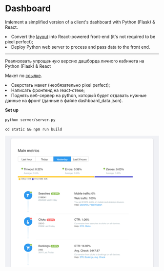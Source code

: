 # Dashboard
Imlement a simplified version of a client's dashboard with Python (Flask) & React.

<li>Convert the <a href="https://www.figma.com/file/D54loPQ2rStAOTsH1vzWH5rs/Notifications?node-id=0%3A1" target='_blank'>layout</a> into  React-powered front-end (it's not required to be pixel perfect);</a>
<li>Deploy Python web server to process and pass data to the front end.</li>

---
Реализовать упрощенную версию дашборда личного кабинета на Python (Flask) & React 

Макет по <a href="https://www.figma.com/file/D54loPQ2rStAOTsH1vzWH5rs/Notifications?node-id=0%3A1" target='_blank'>ссылке</a>.

<li>Сверcтать макет (необязательно pixel perfect);</li>
<li>Написать фронтенд на react-стеке;</li>
<li>Поднять веб-сервер на python, который будет отдавать нужные данные на фронт (данные в файле dashboard_data.json).</li>


<b>Set up</b>

`python server/server.py`

`cd static && npm run build`

![Alt text](https://github.com/AnnaVolovik/Dashboard/blob/master/static/images/result_screengrab.jpg?raw=true "Screengrab")
